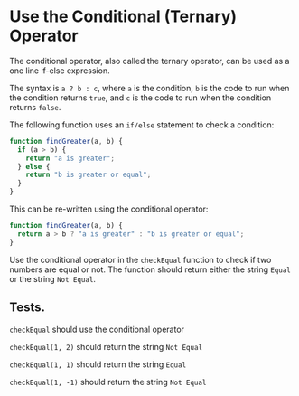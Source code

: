 # Use the Conditional (Ternary) Operator

The conditional operator, also called the ternary operator, can be used as a one line if-else expression.

The syntax is `a ? b : c`, where `a` is the condition, `b` is the code to run when the condition returns `true`, and `c` is the code to run when the condition returns `false`.

The following function uses an `if/else` statement to check a condition:

```javascript
function findGreater(a, b) {
  if (a > b) {
    return "a is greater";
  } else {
    return "b is greater or equal";
  }
}
```

This can be re-written using the conditional operator:

```javascript
function findGreater(a, b) {
  return a > b ? "a is greater" : "b is greater or equal";
}
```

Use the conditional operator in the `checkEqual` function to check if two numbers are equal or not. The function should return either the string `Equal` or the string `Not Equal`.

## Tests.

`checkEqual` should use the conditional operator

`checkEqual(1, 2)` should return the string `Not Equal`

`checkEqual(1, 1)` should return the string `Equal`

`checkEqual(1, -1)` should return the string `Not Equal`
